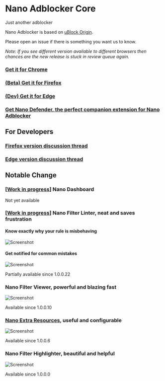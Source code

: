 # Nano Adblocker Core

Just another adblocker

Nano Adblocker is based on [uBlock Origin](https://github.com/gorhill/uBlock). 

Please open an issue if there is something you want us to know. 

*Note: If you see different version available to different browsers then chances are the new release is stuck in review queue 
again.*

### [Get it for Chrome](https://chrome.google.com/webstore/detail/nano-adblocker/gabbbocakeomblphkmmnoamkioajlkfo)

### [(Beta) Get it for Firefox](https://addons.mozilla.org/firefox/addon/real-nano-adblocker/)

### [(Dev) Get it for Edge](/Notes/InstallationOnEdge.MD#installation-on-edge)

### [Get Nano Defender, the perfect companion extension for Nano Adblocker](https://github.com/NanoAdblocker/NanoDefender#nano-defender)

## For Developers

### [Firefox version discussion thread](https://github.com/NanoAdblocker/NanoCore/issues/41)

### [Edge version discussion thread](https://github.com/NanoAdblocker/NanoCore/issues/40)

## Notable Change

### \[[Work in progress](https://github.com/NanoAdblocker/NanoCore/issues/33)\] Nano Dashboard

<!--, clean and modern

![Screenshot](https://i.imgur.com/LUAu7KO.png)-->

Not yet available

### \[[Work in progress](https://github.com/NanoAdblocker/NanoCore/issues/1)\] Nano Filter Linter, neat and saves frustration

#### Know exactly why your rule is misbehaving

![Screenshot](https://i.imgur.com/zboYYEr.png)

#### Get notified for common mistakes

![Screenshot](https://i.imgur.com/IkTaEQ3.png)

Partially available since 1.0.0.22

### Nano Filter Viewer, powerful and blazing fast

![Screenshot](https://i.imgur.com/fZh4Hqn.png)

Available since 1.0.0.10

### [Nano Extra Resources](https://github.com/NanoAdblocker/NanoFilters/blob/master/NanoFilters/NanoResources.txt), useful and configurable

![Screenshot](https://i.imgur.com/0HIYf4d.png)

Available since 1.0.0.6

### Nano Filter Highlighter, beautiful and helpful

![Screenshot](https://i.imgur.com/KktoFJL.png)

Available since 1.0.0.0
